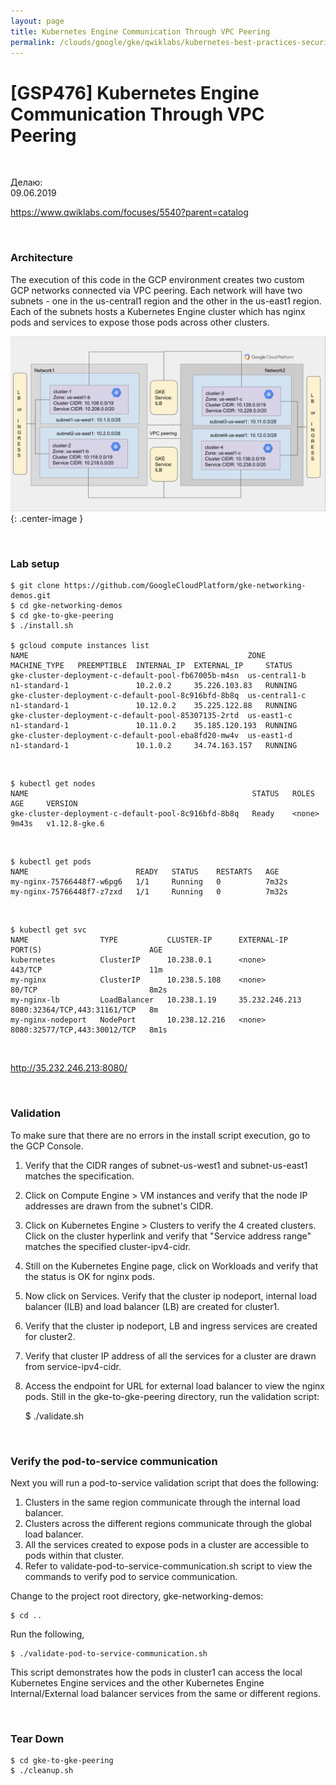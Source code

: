 ```yaml
---
layout: page
title: Kubernetes Engine Communication Through VPC Peering
permalink: /clouds/google/gke/qwiklabs/kubernetes-best-practices-security/kubernetes-engine-communication-through-vpc-peering/
---
```


# [GSP476] Kubernetes Engine Communication Through VPC Peering

<br/>

Делаю:  
09.06.2019


https://www.qwiklabs.com/focuses/5540?parent=catalog

<br/>

### Architecture

The execution of this code in the GCP environment creates two custom GCP networks connected via VPC peering. Each network will have two subnets - one in the us-central1 region and the other in the us-east1 region. Each of the subnets hosts a Kubernetes Engine cluster which has nginx pods and services to expose those pods across other clusters.


![Kubernetes Engine Communication Through VPC Peering](/img/clouds/google/gke/qwiklabs/kubernetes-best-practices-security/kubernetes-engine-communication-through-vpc-peering/pic1.png "Kubernetes Engine Communication Through VPC Peering"){: .center-image }


<br>

### Lab setup

    $ git clone https://github.com/GoogleCloudPlatform/gke-networking-demos.git
    $ cd gke-networking-demos
    $ cd gke-to-gke-peering
    $ ./install.sh

    $ gcloud compute instances list
    NAME                                                 ZONE           MACHINE_TYPE   PREEMPTIBLE  INTERNAL_IP  EXTERNAL_IP     STATUS
    gke-cluster-deployment-c-default-pool-fb67005b-m4sn  us-central1-b  n1-standard-1               10.2.0.2     35.226.103.83   RUNNING
    gke-cluster-deployment-c-default-pool-8c916bfd-8b8q  us-central1-c  n1-standard-1               10.12.0.2    35.225.122.88   RUNNING
    gke-cluster-deployment-c-default-pool-85307135-2rtd  us-east1-c     n1-standard-1               10.11.0.2    35.185.120.193  RUNNING
    gke-cluster-deployment-c-default-pool-eba8fd20-mw4v  us-east1-d     n1-standard-1               10.1.0.2     34.74.163.157   RUNNING

<br/>

    $ kubectl get nodes
    NAME                                                  STATUS   ROLES    AGE     VERSION
    gke-cluster-deployment-c-default-pool-8c916bfd-8b8q   Ready    <none>   9m43s   v1.12.8-gke.6

<br/>

    $ kubectl get pods
    NAME                        READY   STATUS    RESTARTS   AGE
    my-nginx-75766448f7-w6pg6   1/1     Running   0          7m32s
    my-nginx-75766448f7-z7zxd   1/1     Running   0          7m32s

<br/>

    $ kubectl get svc
    NAME                TYPE           CLUSTER-IP      EXTERNAL-IP      PORT(S)                        AGE
    kubernetes          ClusterIP      10.238.0.1      <none>           443/TCP                        11m
    my-nginx            ClusterIP      10.238.5.108    <none>           80/TCP                         8m2s
    my-nginx-lb         LoadBalancer   10.238.1.19     35.232.246.213   8080:32364/TCP,443:31161/TCP   8m
    my-nginx-nodeport   NodePort       10.238.12.216   <none>           8080:32577/TCP,443:30012/TCP   8m1s

<br/>

http://35.232.246.213:8080/

<br/>

### Validation

To make sure that there are no errors in the install script execution, go to the GCP Console.

1. Verify that the CIDR ranges of subnet-us-west1 and subnet-us-east1 matches the specification.
2. Click on Compute Engine > VM instances and verify that the node IP addresses are drawn from the subnet's CIDR.
3. Click on Kubernetes Engine > Clusters to verify the 4 created clusters. Click on the cluster hyperlink and verify that "Service address range" matches the specified cluster-ipv4-cidr.
4. Still on the Kubernetes Engine page, click on Workloads and verify that the status is OK for nginx pods.
5. Now click on Services. Verify that the cluster ip nodeport, internal load balancer (ILB) and load balancer (LB) are created for cluster1.
6. Verify that the cluster ip nodeport, LB and ingress services are created for cluster2.
7. Verify that cluster IP address of all the services for a cluster are drawn from service-ipv4-cidr.
8. Access the endpoint for URL for external load balancer to view the nginx pods.
Still in the gke-to-gke-peering directory, run the validation script:

    $ ./validate.sh

<br/>

### Verify the pod-to-service communication


Next you will run a pod-to-service validation script that does the following:

1. Clusters in the same region communicate through the internal load balancer.
2. Clusters across the different regions communicate through the global load balancer.
3. All the services created to expose pods in a cluster are accessible to pods within that cluster.
4. Refer to validate-pod-to-service-communication.sh script to view the commands to verify pod to service communication.

Change to the project root directory, gke-networking-demos:

    $ cd ..

Run the following,

    $ ./validate-pod-to-service-communication.sh

This script demonstrates how the pods in cluster1 can access the local Kubernetes Engine services and the other Kubernetes Engine Internal/External load balancer services from the same or different regions.

<br/>

### Tear Down

    $ cd gke-to-gke-peering
    $ ./cleanup.sh

